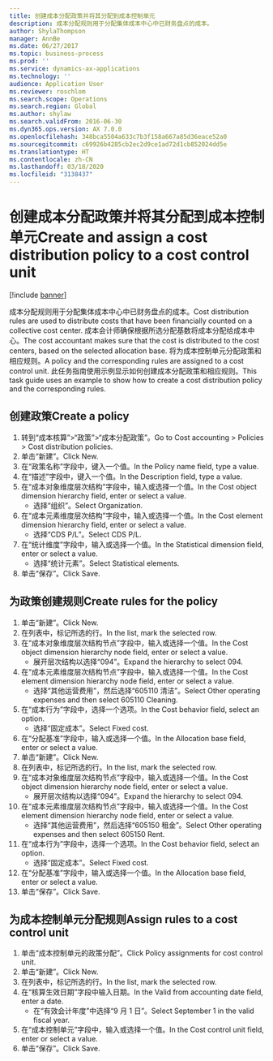 ```yaml
---
title: 创建成本分配政策并将其分配到成本控制单元
description: 成本分配规则用于分配集体成本中心中已财务盘点的成本。
author: ShylaThompson
manager: AnnBe
ms.date: 06/27/2017
ms.topic: business-process
ms.prod: ''
ms.service: dynamics-ax-applications
ms.technology: ''
audience: Application User
ms.reviewer: roschlom
ms.search.scope: Operations
ms.search.region: Global
ms.author: shylaw
ms.search.validFrom: 2016-06-30
ms.dyn365.ops.version: AX 7.0.0
ms.openlocfilehash: 348bca5504a633c7b3f158a667a85d36eace52a0
ms.sourcegitcommit: c69926b4285cb2ec2d9ce1ad72d1cb852024dd5e
ms.translationtype: HT
ms.contentlocale: zh-CN
ms.lasthandoff: 03/18/2020
ms.locfileid: "3138437"
---
```

# <a name="create-and-assign-a-cost-distribution-policy-to-a-cost-control-unit"></a><span data-ttu-id="b05f1-103">创建成本分配政策并将其分配到成本控制单元</span><span class="sxs-lookup"><span data-stu-id="b05f1-103">Create and assign a cost distribution policy to a cost control unit</span></span>

[!include [banner](../../includes/banner.md)]

<span data-ttu-id="b05f1-104">成本分配规则用于分配集体成本中心中已财务盘点的成本。</span><span class="sxs-lookup"><span data-stu-id="b05f1-104">Cost distribution rules are used to distribute costs that have been financially counted on a collective cost center.</span></span> <span data-ttu-id="b05f1-105">成本会计师确保根据所选分配基数将成本分配给成本中心。</span><span class="sxs-lookup"><span data-stu-id="b05f1-105">The cost accountant makes sure that the cost is distributed to the cost centers, based on the selected allocation base.</span></span> <span data-ttu-id="b05f1-106">将为成本控制单元分配政策和相应规则。</span><span class="sxs-lookup"><span data-stu-id="b05f1-106">A policy and the corresponding rules are assigned to a cost control unit.</span></span> <span data-ttu-id="b05f1-107">此任务指南使用示例显示如何创建成本分配政策和相应规则。</span><span class="sxs-lookup"><span data-stu-id="b05f1-107">This task guide uses an example to show how to create a cost distribution policy and the corresponding rules.</span></span>


## <a name="create-a-policy"></a><span data-ttu-id="b05f1-108">创建政策</span><span class="sxs-lookup"><span data-stu-id="b05f1-108">Create a policy</span></span>
1. <span data-ttu-id="b05f1-109">转到“成本核算”>“政策”>“成本分配政策”。</span><span class="sxs-lookup"><span data-stu-id="b05f1-109">Go to Cost accounting > Policies > Cost distribution policies.</span></span>
2. <span data-ttu-id="b05f1-110">单击“新建”。</span><span class="sxs-lookup"><span data-stu-id="b05f1-110">Click New.</span></span>
3. <span data-ttu-id="b05f1-111">在“政策名称”字段中，键入一个值。</span><span class="sxs-lookup"><span data-stu-id="b05f1-111">In the Policy name field, type a value.</span></span>
4. <span data-ttu-id="b05f1-112">在“描述”字段中，键入一个值。</span><span class="sxs-lookup"><span data-stu-id="b05f1-112">In the Description field, type a value.</span></span>
5. <span data-ttu-id="b05f1-113">在“成本对象维度层次结构”字段中，输入或选择一个值。</span><span class="sxs-lookup"><span data-stu-id="b05f1-113">In the Cost object dimension hierarchy field, enter or select a value.</span></span>
    * <span data-ttu-id="b05f1-114">选择“组织”。</span><span class="sxs-lookup"><span data-stu-id="b05f1-114">Select Organization.</span></span>  
6. <span data-ttu-id="b05f1-115">在“成本元素维度层次结构”字段中，输入或选择一个值。</span><span class="sxs-lookup"><span data-stu-id="b05f1-115">In the Cost element dimension hierarchy field, enter or select a value.</span></span>
    * <span data-ttu-id="b05f1-116">选择“CDS P/L”。</span><span class="sxs-lookup"><span data-stu-id="b05f1-116">Select CDS P/L.</span></span>  
7. <span data-ttu-id="b05f1-117">在“统计维度”字段中，输入或选择一个值。</span><span class="sxs-lookup"><span data-stu-id="b05f1-117">In the Statistical dimension field, enter or select a value.</span></span>
    * <span data-ttu-id="b05f1-118">选择“统计元素”。</span><span class="sxs-lookup"><span data-stu-id="b05f1-118">Select Statistical elements.</span></span>  
8. <span data-ttu-id="b05f1-119">单击“保存”。</span><span class="sxs-lookup"><span data-stu-id="b05f1-119">Click Save.</span></span>

## <a name="create-rules-for-the-policy"></a><span data-ttu-id="b05f1-120">为政策创建规则</span><span class="sxs-lookup"><span data-stu-id="b05f1-120">Create rules for the policy</span></span>
1. <span data-ttu-id="b05f1-121">单击“新建”。</span><span class="sxs-lookup"><span data-stu-id="b05f1-121">Click New.</span></span>
2. <span data-ttu-id="b05f1-122">在列表中，标记所选的行。</span><span class="sxs-lookup"><span data-stu-id="b05f1-122">In the list, mark the selected row.</span></span>
3. <span data-ttu-id="b05f1-123">在“成本对象维度层次结构节点”字段中，输入或选择一个值。</span><span class="sxs-lookup"><span data-stu-id="b05f1-123">In the Cost object dimension hierarchy node field, enter or select a value.</span></span>
    * <span data-ttu-id="b05f1-124">展开层次结构以选择“094”。</span><span class="sxs-lookup"><span data-stu-id="b05f1-124">Expand the hierarchy to select 094.</span></span>  
4. <span data-ttu-id="b05f1-125">在“成本元素维度层次结构节点”字段中，输入或选择一个值。</span><span class="sxs-lookup"><span data-stu-id="b05f1-125">In the Cost element dimension hierarchy node field, enter or select a value.</span></span>
    * <span data-ttu-id="b05f1-126">选择“其他运营费用”，然后选择“605110 清洁”。</span><span class="sxs-lookup"><span data-stu-id="b05f1-126">Select Other operating expenses and then select 605110 Cleaning.</span></span>  
5. <span data-ttu-id="b05f1-127">在“成本行为”字段中，选择一个选项。</span><span class="sxs-lookup"><span data-stu-id="b05f1-127">In the Cost behavior field, select an option.</span></span>
    * <span data-ttu-id="b05f1-128">选择“固定成本”。</span><span class="sxs-lookup"><span data-stu-id="b05f1-128">Select Fixed cost.</span></span>  
6. <span data-ttu-id="b05f1-129">在“分配基准”字段中，输入或选择一个值。</span><span class="sxs-lookup"><span data-stu-id="b05f1-129">In the Allocation base field, enter or select a value.</span></span>
7. <span data-ttu-id="b05f1-130">单击“新建”。</span><span class="sxs-lookup"><span data-stu-id="b05f1-130">Click New.</span></span>
8. <span data-ttu-id="b05f1-131">在列表中，标记所选的行。</span><span class="sxs-lookup"><span data-stu-id="b05f1-131">In the list, mark the selected row.</span></span>
9. <span data-ttu-id="b05f1-132">在“成本对象维度层次结构节点”字段中，输入或选择一个值。</span><span class="sxs-lookup"><span data-stu-id="b05f1-132">In the Cost object dimension hierarchy node field, enter or select a value.</span></span>
    * <span data-ttu-id="b05f1-133">展开层次结构以选择“094”。</span><span class="sxs-lookup"><span data-stu-id="b05f1-133">Expand the hierarchy to select 094.</span></span>  
10. <span data-ttu-id="b05f1-134">在“成本元素维度层次结构节点”字段中，输入或选择一个值。</span><span class="sxs-lookup"><span data-stu-id="b05f1-134">In the Cost element dimension hierarchy node field, enter or select a value.</span></span>
    * <span data-ttu-id="b05f1-135">选择“其他运营费用”，然后选择“605150 租金”。</span><span class="sxs-lookup"><span data-stu-id="b05f1-135">Select Other operating expenses and then select 605150 Rent.</span></span>  
11. <span data-ttu-id="b05f1-136">在“成本行为”字段中，选择一个选项。</span><span class="sxs-lookup"><span data-stu-id="b05f1-136">In the Cost behavior field, select an option.</span></span>
    * <span data-ttu-id="b05f1-137">选择“固定成本”。</span><span class="sxs-lookup"><span data-stu-id="b05f1-137">Select Fixed cost.</span></span>  
12. <span data-ttu-id="b05f1-138">在“分配基准”字段中，输入或选择一个值。</span><span class="sxs-lookup"><span data-stu-id="b05f1-138">In the Allocation base field, enter or select a value.</span></span>
13. <span data-ttu-id="b05f1-139">单击“保存”。</span><span class="sxs-lookup"><span data-stu-id="b05f1-139">Click Save.</span></span>

## <a name="assign-rules-to-a-cost-control-unit"></a><span data-ttu-id="b05f1-140">为成本控制单元分配规则</span><span class="sxs-lookup"><span data-stu-id="b05f1-140">Assign rules to a cost control unit</span></span>
1. <span data-ttu-id="b05f1-141">单击“成本控制单元的政策分配”。</span><span class="sxs-lookup"><span data-stu-id="b05f1-141">Click Policy assignments for cost control unit.</span></span>
2. <span data-ttu-id="b05f1-142">单击“新建”。</span><span class="sxs-lookup"><span data-stu-id="b05f1-142">Click New.</span></span>
3. <span data-ttu-id="b05f1-143">在列表中，标记所选的行。</span><span class="sxs-lookup"><span data-stu-id="b05f1-143">In the list, mark the selected row.</span></span>
4. <span data-ttu-id="b05f1-144">在“核算生效日期”字段中输入日期。</span><span class="sxs-lookup"><span data-stu-id="b05f1-144">In the Valid from accounting date field, enter a date.</span></span>
    * <span data-ttu-id="b05f1-145">在“有效会计年度”中选择“9 月 1 日”。</span><span class="sxs-lookup"><span data-stu-id="b05f1-145">Select September 1 in the valid fiscal year.</span></span>  
5. <span data-ttu-id="b05f1-146">在“成本控制单元”字段中，输入或选择一个值。</span><span class="sxs-lookup"><span data-stu-id="b05f1-146">In the Cost control unit field, enter or select a value.</span></span>
6. <span data-ttu-id="b05f1-147">单击“保存”。</span><span class="sxs-lookup"><span data-stu-id="b05f1-147">Click Save.</span></span>

